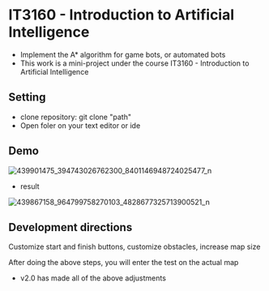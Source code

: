 
# IT3160 - Introduction to Artificial Intelligence
- Implement the A* algorithm for game bots, or automated bots
- This work is a mini-project under the course IT3160 - Introduction to Artificial Intelligence



## Setting

- clone repository: git clone "path"
- Open foler on your text editor or ide


## Demo

![439901475_394743026762300_8401146948724025477_n](https://github.com/tammysensitive2312/IT3160-Introduction-to-Artificial-Intelligence/assets/99519345/f7fc93d3-e960-4a9b-b3b3-68a0996baf28)

- result


![439867158_964799758270103_4828677325713900521_n](https://github.com/tammysensitive2312/IT3160-Introduction-to-Artificial-Intelligence/assets/99519345/57811922-e484-426f-9f8c-584ade1d0025)

## Development directions

Customize start and finish buttons, customize obstacles, increase map size

After doing the above steps, you will enter the test on the actual map

- v2.0 has made all of the above adjustments
